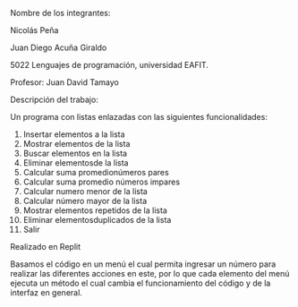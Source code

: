 ﻿Nombre de los integrantes:

Nicolás Peña

Juan Diego Acuña Giraldo

5022 Lenguajes de programación, universidad EAFIT.

Profesor: Juan David Tamayo

Descripción del trabajo:

Un programa con listas enlazadas con las siguientes funcionalidades:

1. Insertar elementos a la lista
1. Mostrar elementos de la lista
1. Buscar elementos en la lista
1. Eliminar elementosde la lista
1. Calcular suma promedionúmeros pares
1. Calcular suma promedio números impares
1. Calcular numero menor de la lista
1. Calcular número mayor de la lista
1. Mostrar elementos repetidos de la lista
1. Eliminar elementosduplicados de la lista
1. Salir

Realizado en Replit

Basamos el código en un menú el cual permita ingresar un número para realizar las diferentes acciones en este, por lo que cada elemento del menú ejecuta un método el cual cambia el funcionamiento del código y de la interfaz en general.
